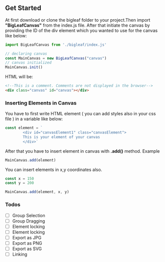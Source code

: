 ## Get Started

At first download or clone the bigleaf folder to your project.Then import **"BigLeafCanvas"** from the index.js file. After that initiate the canvas by providing the ID of the div element which you wanted to use for the canvas like below:

```javascript
import BigLeafCanvas from './bigleaf/index.js'

// declaring canvas
const MainCanvas = new BigLeafCanvas("canvas")
// canvas initialized
MainCanvas.init()
```

HTML will be:

```html
<!--This is a comment. Comments are not displayed in the browser-->
<div class="canvas" id="canvas"></div>
```

### Inserting Elements in Canvas

You have to first write HTML element ( you can add styles also in your css file ) in a variable like below:

```javascript
const element = `
        <div id="canvasElement1" class="canvasElement">
        This is your element of your canvas
        </div>`
```

After that you have to insert element in canvas with **.add()** method. Example

```javascript
MainCanvas.add(element)
```

You can insert elements in x,y coordinates also.

```javascript
const x = 150
const y = 200

MainCanvas.add(element, x, y)
```

### Todos

- [ ] Group Selection
- [ ] Group Dragging
- [ ] Element locking
- [ ] Element locking
- [ ] Export as JPG
- [ ] Export as PNG
- [ ] Export as SVG
- [ ] Linking
